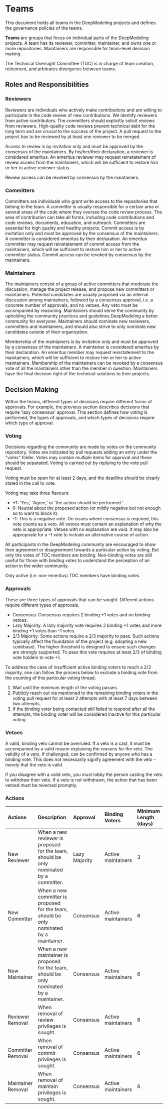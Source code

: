 # Teams

This document holds all teams in the DeepModeling projects and defines the governance policies of the teams.

**Teams** are groups that focus on individual parts of the DeepModeling projects. A team has its reviewer, committer, maintainer, and owns one or more repositories. Maintainers are responsible for team-level decision making.

The Technical Oversight Committee (TOC) is in charge of team creation, retirement, and arbitrates divergence between teams.

## Roles and Responsibilities

### Reviewers

Reviewers are individuals who actively make contributions and are willing to participate in the code review of new contributions. We identify reviewers from active contributors. The committers should explicitly solicit reviews from reviewers. High-quality code reviews prevent technical debt for the long term and are crucial to the success of the project. A pull request to the project has to be reviewed by at least one reviewer to be merged.

Access to review is by invitation only and must be approved by the consensus of the maintainers. By his/her/their declaration, a reviewer is considered emeritus. An emeritus reviewer may request reinstatement of review access from the maintainers, which will be sufficient to restore him or her to active reviewer status.

Review access can be revoked by consensus by the maintainers.


### Committers

Committers are individuals who grant write access to the repositories that belong to the team. A committer is usually responsible for a certain area or several areas of the code where they oversee the code review process. The area of contribution can take all forms, including code contributions and code reviews, documents, education, and outreach. Committers are essential for high quality and healthy projects.
Commit access is by invitation only and must be approved by the consensus of the maintainers. A committer is considered emeritus by their declaration. An emeritus committer may request reinstatement of commit access from the maintainers, which will be sufficient to restore him or her to active committer status.
Commit access can be revoked by consensus by the maintainers.

### Maintainers

The maintainers consist of a group of active committers that moderate the discussion, manage the project release, and propose new committers or maintainers. Potential candidates are usually proposed via an internal discussion among maintainers, followed by a consensus approval, i.e. a concrete number of approvals, and no vetoes. Any veto must be accompanied by reasoning. Maintainers should serve the community by upholding the community practices and guidelines DeepModeling a better community for everyone. Maintainers should nominate new reviewers, committers and maintainers, and should also strive to only nominate new candidates outside of their organization.

Membership of the maintainers is by invitation only and must be approved by a consensus of the maintainers. A maintainer is considered emeritus by their declaration. An emeritus member may request reinstatement to the maintainers, which will be sufficient to restore him or her to active maintainers.
Membership of the maintainers can be revoked by a consensus vote of all the maintainers other than the member in question.
Maintainers have the final decision right of the technical solutions to their projects. 

## Decision Making

Within the teams, different types of decisions require different forms of approvals. For example, the previous section describes decisions that require 'lazy consensus' approval. This section defines how voting is performed, the types of approvals, and which types of decisions require which type of approval.

### Voting
Decisions regarding the community are made by votes on the community repository. Votes are indicated by pull requests adding an entry under the "votes" folder. Votes may contain multiple items for approval and these should be separated. Voting is carried out by replying to the vote pull request.

Voting must be open for at least 2 days, and the deadline should be clearly stated in the call to vote.

Voting may take three flavours:
- +1: 'Yes,' 'Agree,' or 'the action should be performed.'
- 0: Neutral about the proposed action (or mildly negative but not enough so to want to block it).
- -1: This is a negative vote. On issues where consensus is required, this vote counts as a veto. All vetoes must contain an explanation of why the veto is appropriate. Vetoes with no explanation are void. It may also be appropriate for a -1 vote to include an alternative course of action.

All participants in the DeepModeling community are encouraged to show their agreement or disagreement towards a particular action by voting. But only the votes of TOC members are binding. Non-binding votes are still useful for those with binding votes to understand the perception of an action in the wider community.

Only active (i.e. non-emeritus) TOC members have binding votes.

### Approvals
These are three types of approvals that can be sought. Different actions require different types of approvals.
- Consensus: Consensus requires 2 binding +1 votes and no binding vetoes.
- Lazy Majority: A lazy majority vote requires 2 binding +1 votes and more binding +1 votes than -1 votes.
- 2/3 Majority: Some actions require a 2/3 majority to pass. Such actions typically affect the foundation of the project (e.g. adopting a new codebase). The higher threshold is designed to ensure such changes are strongly supported. To pass this vote requires at least 2/3 of binding vote holders to vote +1.

To address the case of insufficient active binding voters to reach a 2/3 majority, one can follow the process below to exclude a binding vote from the counting of this particular voting thread.
1. Wait until the minimum length of the voting passes.
2. Publicly reach out via mentioned to the remaining binding voters in the voting pull request for at least 2 attempts with at least 7 days between two attempts.
3. If the binding voter being contacted still failed to respond after all the attempts, the binding voter will be considered inactive for this particular voting.

### Vetoes

A valid, binding veto cannot be overruled. If a veto is a cast, it must be accompanied by a valid reason explaining the reasons for the veto. The validity of a veto, if challenged, can be confirmed by anyone who has a binding vote. This does not necessarily signify agreement with the veto - merely that the veto is valid.

If you disagree with a valid veto, you must lobby the person casting the veto to withdraw their veto. If a veto is not withdrawn, the action that has been vetoed must be reversed promptly.

### Actions

| Actions            | Description                                                                               | Approval      | Binding Voters     | Minimum Length (days) |
| :----------------- | :---------------------------------------------------------------------------------------- | :------------ | :----------------- | :-------------------- |
| New Reviewer       | When a new reviewer is proposed for the team, should be only nominated by a committer.    | Lazy Majority | Active maintainers | 3                     |
| New Committer      | When a new committer is proposed for the team, should be only nominated by a maintainer.  | Consensus     | Active maintainers | 6                     |
| New Maintainer     | When a new maintainer is proposed for the team, should be only nominated by a maintainer. | Consensus     | Active maintainers | 6                     |
| Reviewer Removal   | When removal of review privileges is sought.                                              | Consensus     | Active maintainers | 6                     |
| Committer Removal  | When removal of commit privileges is sought.                                              | Consensus     | Active maintainers | 6                     |
| Maintainer Removal | When removal of maintain privileges is sought.                                            | Consensus     | Active maintainers | 6                     |
